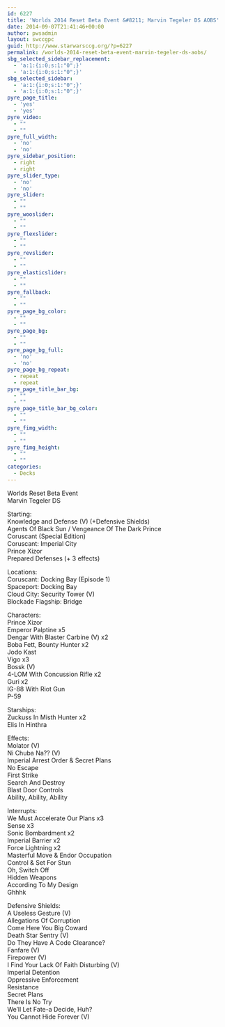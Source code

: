 ```yaml
---
id: 6227
title: 'Worlds 2014 Reset Beta Event &#8211; Marvin Tegeler DS AOBS'
date: 2014-09-07T21:41:46+00:00
author: pwsadmin
layout: swccgpc
guid: http://www.starwarsccg.org/?p=6227
permalink: /worlds-2014-reset-beta-event-marvin-tegeler-ds-aobs/
sbg_selected_sidebar_replacement:
  - 'a:1:{i:0;s:1:"0";}'
  - 'a:1:{i:0;s:1:"0";}'
sbg_selected_sidebar:
  - 'a:1:{i:0;s:1:"0";}'
  - 'a:1:{i:0;s:1:"0";}'
pyre_page_title:
  - 'yes'
  - 'yes'
pyre_video:
  - ""
  - ""
pyre_full_width:
  - 'no'
  - 'no'
pyre_sidebar_position:
  - right
  - right
pyre_slider_type:
  - 'no'
  - 'no'
pyre_slider:
  - ""
  - ""
pyre_wooslider:
  - ""
  - ""
pyre_flexslider:
  - ""
  - ""
pyre_revslider:
  - ""
  - ""
pyre_elasticslider:
  - ""
  - ""
pyre_fallback:
  - ""
  - ""
pyre_page_bg_color:
  - ""
  - ""
pyre_page_bg:
  - ""
  - ""
pyre_page_bg_full:
  - 'no'
  - 'no'
pyre_page_bg_repeat:
  - repeat
  - repeat
pyre_page_title_bar_bg:
  - ""
  - ""
pyre_page_title_bar_bg_color:
  - ""
  - ""
pyre_fimg_width:
  - ""
  - ""
pyre_fimg_height:
  - ""
  - ""
categories:
  - Decks
---
```

Worlds Reset Beta Event  
Marvin Tegeler DS

Starting:  
Knowledge and Defense (V) (+Defensive Shields)  
Agents Of Black Sun / Vengeance Of The Dark Prince  
Coruscant (Special Edition)  
Coruscant: Imperial City  
Prince Xizor  
Prepared Defenses (+ 3 effects)

Locations:  
Coruscant: Docking Bay (Episode 1)  
Spaceport: Docking Bay  
Cloud City: Security Tower (V)  
Blockade Flagship: Bridge

Characters:  
Prince Xizor  
Emperor Palptine x5  
Dengar With Blaster Carbine (V) x2  
Boba Fett, Bounty Hunter x2  
Jodo Kast  
Vigo x3  
Bossk (V)  
4-LOM With Concussion Rifle x2  
Guri x2  
IG-88 With Riot Gun  
P-59

Starships:  
Zuckuss In Misth Hunter x2  
Elis In Hinthra

Effects:  
Molator (V)  
Ni Chuba Na?? (V)  
Imperial Arrest Order & Secret Plans  
No Escape  
First Strike  
Search And Destroy  
Blast Door Controls  
Ability, Ability, Ability

Interrupts:  
We Must Accelerate Our Plans x3  
Sense x3  
Sonic Bombardment x2  
Imperial Barrier x2  
Force Lightning x2  
Masterful Move & Endor Occupation  
Control & Set For Stun  
Oh, Switch Off  
Hidden Weapons  
According To My Design  
Ghhhk

Defensive Shields:  
A Useless Gesture (V)  
Allegations Of Corruption  
Come Here You Big Coward  
Death Star Sentry (V)  
Do They Have A Code Clearance?  
Fanfare (V)  
Firepower (V)  
I Find Your Lack Of Faith Disturbing (V)  
Imperial Detention  
Oppressive Enforcement  
Resistance  
Secret Plans  
There Is No Try  
We&#8217;ll Let Fate-a Decide, Huh?  
You Cannot Hide Forever (V)
